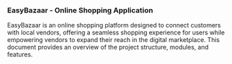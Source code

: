 ### EasyBazaar - Online Shopping Application
EasyBazaar is an online shopping platform designed to connect customers with local vendors, offering a seamless shopping experience for users while empowering vendors to expand their reach in 
 the digital marketplace. This document provides an overview of the project structure, modules, and features.
